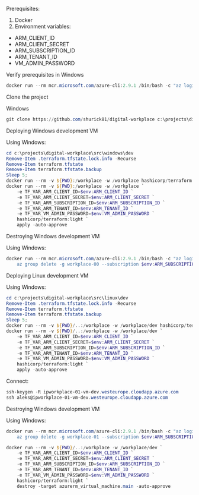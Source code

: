 Prerequisites:

1. Docker
2. Environment variables:

* ARM_CLIENT_ID
* ARM_CLIENT_SECRET
* ARM_SUBSCRIPTION_ID
* ARM_TENANT_ID
* VM_ADMIN_PASSWORD

Verify prerequisites in Windows

```PowerShell
docker run --rm mcr.microsoft.com/azure-cli:2.9.1 /bin/bash -c "az login --service-principal -u $env:ARM_CLIENT_ID -p $env:ARM_CLIENT_SECRET --tenant $env:ARM_TENANT_ID; az account list"
```

Clone the project

Windows
```Powershell
git clone https://github.com/shurick81/digital-workplace c:\projects\digital-workplace
```

Deploying Windows development VM

Using Windows:

```PowerShell
cd c:\projects\digital-workplace\src\windows\dev
Remove-Item .terraform.tfstate.lock.info -Recurse
Remove-Item terraform.tfstate
Remove-Item terraform.tfstate.backup
Sleep 5;
docker run --rm -v ${PWD}:/workplace -w /workplace hashicorp/terraform:light init
docker run --rm -v ${PWD}:/workplace -w /workplace `
    -e TF_VAR_ARM_CLIENT_ID=$env:ARM_CLIENT_ID `
    -e TF_VAR_ARM_CLIENT_SECRET=$env:ARM_CLIENT_SECRET `
    -e TF_VAR_ARM_SUBSCRIPTION_ID=$env:ARM_SUBSCRIPTION_ID `
    -e TF_VAR_ARM_TENANT_ID=$env:ARM_TENANT_ID `
    -e TF_VAR_VM_ADMIN_PASSWORD=$env:VM_ADMIN_PASSWORD `
    hashicorp/terraform:light `
    apply -auto-approve
```

Destroying Windows development VM

Using Windows:

```PowerShell
docker run --rm mcr.microsoft.com/azure-cli:2.9.1 /bin/bash -c "az login --service-principal -u $env:ARM_CLIENT_ID -p $env:ARM_CLIENT_SECRET --tenant $env:ARM_TENANT_ID; `
    az group delete -g workplace-00 --subscription $env:ARM_SUBSCRIPTION_ID -y"
```

Deploying Linux development VM

Using Windows:

```PowerShell
cd c:\projects\digital-workplace\src\linux\dev
Remove-Item .terraform.tfstate.lock.info -Recurse
Remove-Item terraform.tfstate
Remove-Item terraform.tfstate.backup
Sleep 5;
docker run --rm -v ${PWD}/..:/workplace -w /workplace/dev hashicorp/terraform:light init
docker run --rm -v ${PWD}/..:/workplace -w /workplace/dev `
    -e TF_VAR_ARM_CLIENT_ID=$env:ARM_CLIENT_ID `
    -e TF_VAR_ARM_CLIENT_SECRET=$env:ARM_CLIENT_SECRET `
    -e TF_VAR_ARM_SUBSCRIPTION_ID=$env:ARM_SUBSCRIPTION_ID `
    -e TF_VAR_ARM_TENANT_ID=$env:ARM_TENANT_ID `
    -e TF_VAR_VM_ADMIN_PASSWORD=$env:VM_ADMIN_PASSWORD `
    hashicorp/terraform:light `
    apply -auto-approve
```

Connect:
```PowerShell
ssh-keygen -R ipworkplace-01-vm-dev.westeurope.cloudapp.azure.com
ssh aleks@ipworkplace-01-vm-dev.westeurope.cloudapp.azure.com
```

Destroying Windows development VM

Using Windows:

```PowerShell
docker run --rm mcr.microsoft.com/azure-cli:2.9.1 /bin/bash -c "az login --service-principal -u $env:ARM_CLIENT_ID -p $env:ARM_CLIENT_SECRET --tenant $env:ARM_TENANT_ID; `
    az group delete -g workplace-01 --subscription $env:ARM_SUBSCRIPTION_ID -y"
```

```PowerShell
docker run --rm -v ${PWD}/..:/workplace -w /workplace/dev `
    -e TF_VAR_ARM_CLIENT_ID=$env:ARM_CLIENT_ID `
    -e TF_VAR_ARM_CLIENT_SECRET=$env:ARM_CLIENT_SECRET `
    -e TF_VAR_ARM_SUBSCRIPTION_ID=$env:ARM_SUBSCRIPTION_ID `
    -e TF_VAR_ARM_TENANT_ID=$env:ARM_TENANT_ID `
    -e TF_VAR_VM_ADMIN_PASSWORD=$env:VM_ADMIN_PASSWORD `
    hashicorp/terraform:light `
    destroy -target azurerm_virtual_machine.main -auto-approve
```


